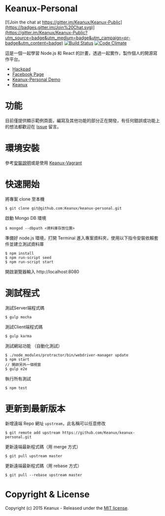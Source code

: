 # Keanux-Personal

[![Join the chat at https://gitter.im/Keanux/Keanux-Public](https://badges.gitter.im/Join%20Chat.svg)](https://gitter.im/Keanux/Keanux-Public?utm_source=badge&utm_medium=badge&utm_campaign=pr-badge&utm_content=badge)
[![Build Status](https://travis-ci.org/Keanux/keanux-personal.svg?branch=master)](https://travis-ci.org/Keanux/keanux-personal)
[![Code Climate](https://codeclimate.com/github/Keanux/keanux-personal/badges/gpa.svg)](https://codeclimate.com/github/Keanux/keanux-personal)

這是一個一起學習 Node.js 和 React 的計畫，透過一起實作，製作個人的開源寫作平台。

- [Hackpad](https://keanux.hackpad.com/INTRO-rDTHFqtALl2)
- [Facebook Page](https://www.facebook.com/trykeanux)
- [Keanux-Personal Demo](http://keanux.com:8080)
- [Keanux](http://keanux.com)

# 功能

目前僅提供顯示範例頁面，編寫及其他功能的部分正在開發，有任何錯誤或功能上的想法都歡迎在 [Issue](https://github.com/Keanux/keanux-personal/issues) 留言。

# 環境安裝

參考[安裝說明](docs/setup.md)或是使用 [Keanux-Vagrant](https://github.com/Keanux/keanux-vagrant)

# 快速開始

將專案 clone 至本機

```
$ git clone git@github.com:Keanux/keanux-personal.git
```

啟動 Mongo DB 環境

```
$ mongod --dbpath <資料庫存放位置>
```

準備好 node.js 環境，打開 Terminal 進入專案資料夾，使用以下指令安裝依賴套件並建立測試資料庫

```
$ npm install
$ npm run-script seed
$ npm run-script start
```

開啟瀏覽器輸入 http://localhost:8080

# 測試程式

測試Server端程式碼

```
$ gulp mocha
```

測試Client端程式碼

```
$ gulp karma
```

測試網站功能 （自動化測試）

```
$ ./node_modules/protractor/bin/webdriver-manager update
$ npm start
// 開啟另外一個視窗
$ gulp e2e
```

執行所有測試

```
$ npm test
```

# 更新到最新版本

新增遠端 Repo 網址 `upstream`，此名稱可以任意修改

```
$ git remote add upstream https://github.com/Keanux/keanux-personal.git
```

更新遠端最新程式碼（用 merge 方式）

```
$ git pull upstream master
```

更新遠端最新程式碼（用 rebase 方式）

```
$ git pull --rebase upstream master
```

# Copyright & License

Copyright (c) 2015 Keanux - Released under the [MIT license](LICENSE).
